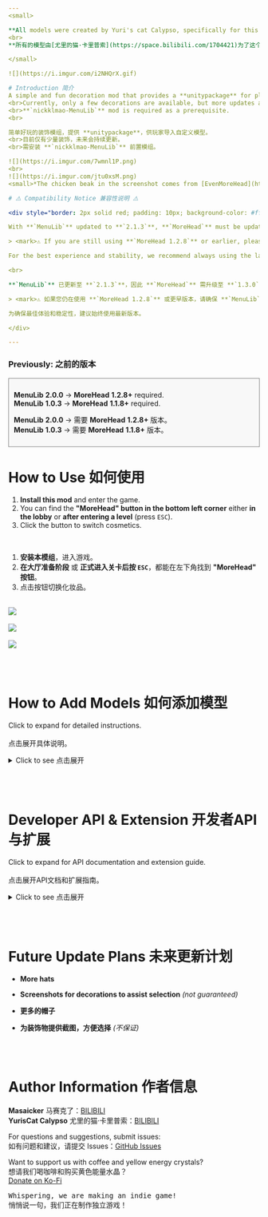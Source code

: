 ```yaml
---
<small>

**All models were created by Yuri's cat Calypso, specifically for this mod :3**
<br>
**所有的模型由[尤里的猫·卡里普索](https://space.bilibili.com/1704421)为了这个模组而制作:3**

</small>

![](https://i.imgur.com/i2NHQrX.gif)

# Introduction 简介
A simple and fun decoration mod that provides a **unitypackage** for players to import custom models.
<br>Currently, only a few decorations are available, but more updates are planned.
<br>**`nickklmao-MenuLib`** mod is required as a prerequisite.
<br>

简单好玩的装饰模组，提供 **unitypackage**，供玩家导入自定义模型。
<br>目前仅有少量装饰，未来会持续更新。
<br>需安装 **`nickklmao-MenuLib`** 前置模组。

![](https://i.imgur.com/7wmnl1P.png)
<br>
![](https://i.imgur.com/jtu0xsM.png)
<small>*The chicken beak in the screenshot comes from [EvenMoreHead](https://thunderstore.io/c/repo/p/DEMMERS/EvenMoreHead/).</small>

# ⚠️ Compatibility Notice 兼容性说明 ⚠️

<div style="border: 2px solid red; padding: 10px; background-color: #fff0f0;">

With **`MenuLib`** updated to **`2.1.3`**, **`MoreHead`** must be updated to **`1.3.0`** or later to function properly.

> <mark>⚠️ If you are still using **`MoreHead 1.2.8`** or earlier, please keep **`MenuLib`** at **`2.1.1`** or earlier to avoid compatibility issues.</mark>

For the best experience and stability, we recommend always using the latest version.

<br>

**`MenuLib`** 已更新至 **`2.1.3`**，因此 **`MoreHead`** 需升级至 **`1.3.0`** 或更高版本才能正常运行。

> <mark>⚠️ 如果您仍在使用 **`MoreHead 1.2.8`** 或更早版本，请确保 **`MenuLib`** 仍为 **`2.1.1`** 或更早版本，否则可能会出现兼容性问题。</mark>

为确保最佳体验和稳定性，建议始终使用最新版本。

</div>

---
```


### Previously: 之前的版本
<div style="border: 1px solid gray; padding: 10px; background-color: #f8f8f8;">

**MenuLib** **2.0.0** → **MoreHead** **1.2.8+** required.  
**MenuLib** **1.0.3** → **MoreHead** **1.1.8+** required.  

**MenuLib** **2.0.0** → 需要 **MoreHead** **1.2.8+** 版本。  
**MenuLib** **1.0.3** → 需要 **MoreHead** **1.1.8+** 版本。

</div>


# How to Use 如何使用

1. **Install this mod** and enter the game.
2. You can find the **"MoreHead" button in the bottom left corner** either **in the lobby** or **after entering a level** (press `ESC`).
3. Click the button to switch cosmetics.

<br>

1. **安装本模组**，进入游戏。
2. **在大厅准备阶段** 或 **正式进入关卡后按 `ESC`**，都能在左下角找到 **"MoreHead" 按钮**。
3. 点击按钮切换化妆品。

<br>![](https://i.imgur.com/Wp7ZedO.jpeg)  
<br>![](https://i.imgur.com/u4v7esZ.jpeg)  
<br>![](https://i.imgur.com/bKOSgHq.jpeg)

<br><br>

# How to Add Models 如何添加模型

Click to expand for detailed instructions.  
<br>点击展开具体说明。  

<details>
  <summary>Click to see 点击展开</summary>

## English Tutorial

1. **Set up Unity** (2022.3\* recommended, the game uses built-in render pipeline, please pay attention to the corresponding model materials), import `MoreHead-Asset-Pack_v1.3.unitypackage`.  
   > **📥 [Download unitypackage](https://github.com/Masaicker/repo-MoreHead/releases/download/v1.3/MoreHead-Asset-Pack_v1.3.unitypackage)**

2. **Import your model** and **drag `PlayerAvatar` prefab into the scene**.  
   > <mark>Make sure your model is compatible with Unity and properly rigged if animated.</mark>

3. **Find the following parts** in `PlayerAvatar`, where models will be placed:  

    | Name | Description | Tag |
    | --- | --- | --- |
    | **Head decoration (Do Not Move)** | Head part that raises when speaking | `head` |
    | **Neck decoration (Do Not Move)** | Chin/chest area | `neck` |
    | **Body decoration (Do Not Move)** | Body | `body` |
    | **Hip decoration (Do Not Move)** | Hip/lower body area | `hip` |
    | **L-ARM decoration (Do Not Move)** | Left arm | `leftarm` |
    | **R-ARM decoration (Do Not Move)** | Right arm | `rightarm` |
    | **L-LEG decoration (Do Not Move)** | Left leg | `leftleg` |
    | **R-LEG decoration (Do Not Move)** | Right leg | `rightleg` |
    | **World decoration (Do Not Move)** | Follows character position but maintains horizontal orientation | `world` |

    > <mark>⚠️ These positions are anchor references. DO NOT modify coordinates, or your model will be misaligned in-game.</mark><br>
    > <mark>💡 The `world` tag is useful for decorations that should maintain their horizontal orientation regardless of character movement.</mark><br>
    > <mark>💡 Limb-related tags (leftarm, rightarm, leftleg, rightleg) can be viewed together in-game under the "LIMBS" main tag.</mark>

4. **Create an empty object under the target part (referred to as A) and name it**.  
   > <mark>This name will be displayed in-game as your decoration's name.</mark>

5. **Place your model inside A and adjust to a suitable position**.  

6. **Drag A to the `Project` window to create a prefab**.
   > <mark>⚠️ Note: Please avoid adding collider components to decoration models as they may affect character physics, causing rotation issues or unstable movements. For collision interactions, consider alternative techniques.</mark>

7. **Run `Tools → Head Decorations Builder`**, drag your A prefab (or more, batch export is supported) into the script panel, and select the corresponding part from step 3, then **click `Add Model to List`**.  
   > <mark>Make sure to select the correct body part (head/neck/body/hip, etc.) that matches where you placed your decoration.</mark>

8. **Click `Build All AssetBundle`**, then locate the `[your decoration name].hhh` file in the `AssetBundles` folder.  
   > <mark>Only the `.hhh` file is needed for installation. Other generated files can be ignored.</mark>

9. **Move the `.hhh` file to `BepInEx\plugins`** (the game will load all .hhh files in the plugins folder. If you're not sure where to put it, you can place it in `\MoreHead\Decorations` for better organization).  
   > <mark>⚠️ For multiplayer visibility: You and your friends must have the same `.hhh` file installed to see the correct decorations.</mark><br>
   > <mark>⚠️ Do not package the `MoreHead.dll` file into your Mod, only the `.hhh` file and this mod are needed to enjoy the decorations.</mark>

10. **Start the game and enjoy!**  
    > <mark>Press ESC in-game and find "MoreHead" in the bottom left to access your new decoration.</mark>

## 中文教程

1. **部署 Unity**（推荐 2022.3\* 版本，游戏使用的是内置渲染管线，请注意对应的模型材质），导入 `MoreHead-Asset-Pack_v1.3.unitypackage`。  
   > **📥 [下载 unitypackage](https://github.com/Masaicker/repo-MoreHead/releases/download/v1.3/MoreHead-Asset-Pack_v1.3.unitypackage)**

2. **导入模型，并将 `PlayerAvatar` 预制体拖入场景**。  
   > <mark>确保您的模型与Unity兼容，如果有动画需要正确绑定骨骼。</mark>

3. **找到 `PlayerAvatar` 中的以下部位，对应模型将会摆放的位置**：  

    | 名称 | 描述 | 标签 |
    | --- | --- | --- |
    | **Head decoration (Do Not Move)** | 说话时会上抬的头部 | `head` |
    | **Neck decoration (Do Not Move)** | 下巴/胸口 | `neck` |
    | **Body decoration (Do Not Move)** | 身体 | `body` |
    | **Hip decoration (Do Not Move)** | 臀部/下半身 | `hip` |
    | **L-ARM decoration (Do Not Move)** | 左手臂 | `leftarm` |
    | **R-ARM decoration (Do Not Move)** | 右手臂 | `rightarm` |
    | **L-LEG decoration (Do Not Move)** | 左腿 | `leftleg` |
    | **R-LEG decoration (Do Not Move)** | 右腿 | `rightleg` |
    | **World decoration (Do Not Move)** | 跟随角色位置移动但保持水平方向 | `world` |

    > <mark>⚠️ 这些位置是坐标锚点参考。请勿修改坐标，否则您的模型在游戏中会错位。</mark><br>
    > <mark>💡 `world` 标签适用于需要保持水平方向的装饰品，无论角色如何移动。</mark><br>
    > <mark>💡 四肢相关标签（leftarm、rightarm、leftleg、rightleg）可在游戏中通过"LIMBS"主标签统一查看。</mark>

4. **在目标部位下创建一个空对象（称为A），并命名**。  
   > <mark>此名称将在游戏中显示为您的装饰品名称。</mark>

5. **将模型放入A，并调整到合适位置**。  

6. **拖动A到`Project`窗口，创建预制体**。
   > <mark>⚠️ 提示：装饰模型上请勿添加碰撞体组件。碰撞体可能影响角色物理行为，导致旋转异常或动作不稳定。如需碰撞交互，请考虑使用其他技术实现。</mark>

7. **运行`Tools → Head Decorations Builder`**，拖入A预制体（或更多，支持批量导出），并选择第3步中对应的部位，随后**点击`Add Model to List`**。  
   > <mark>确保选择正确的身体部位（头部/颈部/身体/臀部等），与您放置装饰的位置相匹配。</mark>

8. **点击`Build All AssetBundle`**，然后在`AssetBundles`文件夹中找到`[你的装饰品名].hhh`文件。  
   > <mark>安装时只需要`.hhh`文件，其他生成的文件可以忽略。</mark>

9. **将`.hhh`文件移动至`BepInEx\plugins`**（启动游戏会加载plugins下所有的.hhh文件。如果不知道往哪放，可以放入`\MoreHead\Decorations`便于管理）。  
   > <mark>⚠️ 多人游戏可见性：您和您的朋友必须安装相同的`.hhh`文件才能互相看到正确的装饰。</mark><br>
   > <mark>⚠️ 不要打包`MoreHead.dll`文件到您的Mod中，只需`.hhh`文件和该mod就能畅玩饰品。</mark>

10. **启动游戏，享受装饰！**  
    > <mark>在游戏中按ESC，在左下角找到"MoreHead"即可访问您的新装饰。</mark>

</details>

<br><br>

# Developer API & Extension 开发者API与扩展

Click to expand for API documentation and extension guide.  
<br>点击展开API文档和扩展指南。  

<details>
  <summary>Click to see 点击展开</summary>

## English Documentation

---

Starting from version 1.2.4, MoreHead provides public APIs for extension. These interfaces allow developers to programmatically load AssetBundle resources, inject custom scripts, and enhance decoration functionality.

### Public APIs

The following public interfaces are available in the `HeadDecorationManager` class:

| Method | Description |
| --- | --- |
| `LoadExternalAssetBundlesFromAssembly(Assembly assembly)` | Loads all `.hhh` resources embedded in the specified assembly |
| `RecreateUI()` | Refreshes the UI to display newly loaded decorations |
| `GetDecorationsFromAssembly(Assembly assembly)` | Returns a list of all decorations loaded from the specified assembly |
| `GetDecorationGameObjectsFromAssembly(Assembly assembly)` | Returns a list of GameObject prefabs loaded from the specified assembly |
| `GetDecorationByName(Assembly assembly, string decorationName)` | Finds a specific decoration by name from the specified assembly |
| `FindDecorationsByPartialName(Assembly assembly, string partialName)` | Searches for decorations that contain the specified partial name |

---

### Integration Methods

There are two primary ways to leverage MoreHead's API for extended functionality:

#### 1. Embedding AssetBundles as Resources

You can embed your AssetBundle (`.hhh`) files directly into your DLL as embedded resources:

1. Create AssetBundles following standard procedures outlined in the "How to Add Models" section
2. In Visual Studio (or your preferred IDE):
   - Add the `.hhh` files to your project
   - Set their "Build Action" to "Embedded Resource"
3. In your plugin's initialization code:
   ```csharp
   // Load all embedded .hhh resources from your assembly
   Assembly assembly = Assembly.GetExecutingAssembly();
   MoreHead.HeadDecorationManager.LoadExternalAssetBundlesFromAssembly(assembly);
   MoreHead.HeadDecorationManager.RecreateUI();
   ```

> **Note**: Embedding resources into your DLL is not mandatory. You can also use MoreHead's standard methods to load local `.hhh` files and simply use your DLL for script injection and functionality implementation.

---

#### 2. Programmatic Script Injection

You can write scripts that access and modify decorations, regardless of whether they were loaded from your DLL or other sources:

1. Use the provided API to access decoration prefabs
2. Add custom components/scripts to enhance functionality
3. Implement your own logic for decoration behavior

---

### Implementation Example

```csharp
using BepInEx;
using BepInEx.Logging;
using System.Reflection;
using UnityEngine;
using System.Collections.Generic;

namespace MyCustomDecorations
{
    [BepInPlugin("com.yourname.customdecorations", "Custom Decorations Mod", "1.0.0")]
    [BepInDependency("Mhz.REPOMoreHead", BepInDependency.DependencyFlags.HardDependency)]
    public class CustomDecorationsPlugin : BaseUnityPlugin
    {
        public static CustomDecorationsPlugin Instance { get; private set; }
        private ManualLogSource _logger;
        private const string TARGET_MODEL_NAME = "Cigar"; // Target model name

        private void Awake()
        {
            Instance = this;
            _logger = Logger;
            _logger.LogInfo("Custom Decorations Mod loaded");
            
            // Load decorations and set up handlers
            LoadDecorations();
        }

        private void LoadDecorations()
        {
            try
            {
                // Get current assembly
                Assembly assembly = Assembly.GetExecutingAssembly();
                
                // Load all .hhh resources from current DLL
                MoreHead.HeadDecorationManager.LoadExternalAssetBundlesFromAssembly(assembly);
                
                // Recreate UI to display newly loaded models
                MoreHead.HeadDecorationManager.RecreateUI();
                
                // Find specific models matching the target name
                List<MoreHead.DecorationInfo> targetDecorations = 
                    MoreHead.HeadDecorationManager.FindDecorationsByPartialName(assembly, TARGET_MODEL_NAME);
                
                if (targetDecorations.Count > 0)
                {
                    _logger.LogInfo($"Found {targetDecorations.Count} models matching '{TARGET_MODEL_NAME}'");
                    
                    // Add component to each found target model
                    foreach (var decoration in targetDecorations)
                    {
                        if (decoration.Prefab != null && decoration.Prefab.GetComponent<SpaceKeyHandler>() == null)
                        {
                            _logger.LogInfo($"Adding SpaceKeyHandler to {decoration.DisplayName}");
                            decoration.Prefab.AddComponent<SpaceKeyHandler>();
                        }
                    }
                }
            }
            catch (System.Exception ex)
            {
                _logger.LogError($"Error processing decorations: {ex.Message}");
            }
        }
        
        // Class for handling decoration behavior
        public class SpaceKeyHandler : MonoBehaviour
        {
            private void Awake()
            {
                // Log when the component is initialized
                Instance._logger.LogInfo($"SpaceKeyHandler initialized on {gameObject.name}");
            }
            
            private void Update()
            {
                // Check for space key press directly in the component
                if (Input.GetKeyDown(KeyCode.Space))
                {
                    // Simply log the message when triggered
                    Instance._logger.LogInfo($"Space key pressed on decoration: {gameObject.name}");
                }
            }
        }
    }
}
```

> ### ⚠️ Important Notes
> 
> <mark>Scripts don't necessarily need to be attached to the corresponding model - implement them as needed for proper functionality. For example, the sample code above only responds to space key presses when the character is displayed in the menu.</mark>
> 
> #### Why is this happening?
> 
> Because in first-person view, the game sets the local character's `[RIG]` GameObject to **inactive** (`SetActive(false)`).
> 
> * `[RIG]` is the parent object containing the character model, and **MoreHead decorations are also mounted under this hierarchy**.
> * When `[RIG]` is disabled, according to Unity's mechanics, **all components of child objects** will not have their `Update`, `FixedUpdate` and other lifecycle methods **called**.
> * Custom decoration models are also placed under the `[RIG]` hierarchy, so when you directly attach scripts to the model, once you enter first-person view, these scripts **cannot execute normally** because the parent object is disabled.
> * However, in the game **menu interface**, the character model always remains **active**, so scripts attached to decorations can work normally, as Unity only executes component methods on active GameObjects.
> 
> This **difference in activation states** is the key point that explains why the same script behaves differently in different scenarios.
> 
> ### Important Notes About Multiplayer Synchronization
> 
> <mark>Although in first-person view **you cannot see your own decoration model** (because the local [RIG] is disabled), the game still **synchronizes your state over the network**. This means that as long as you **properly handle multiplayer synchronization logic**, other players can still see the changes and actions of your decoration model.</mark>
> 
> <mark>Therefore, even if local scripts don't execute due to [RIG] being disabled, you can still implement interactive effects through **global managers or network synchronization mechanisms**, allowing **all players to see** changes to your decoration model. This creates possibilities for **interactive decorations**.</mark>
> 
> ### Points to Consider When Implementing Model Behavior Logic:
> 
> 1. **Script Mounting Strategy** - Consider using global managers or event systems as alternatives
> 2. **Differences Between Scene Character and Menu Character** - Some scripts may only work in specific contexts
> 3. **Multiplayer Synchronization Issues** - Ensure consistent behavior across network clients
> 4. **Component Activation State** - Components on disabled GameObjects won't execute Update/FixedUpdate methods
> 5. **Resource Management** - Properly initialize and clean up resources to avoid memory leaks
> 6. **Network Authority** - Consider which operations should be executed locally and which need network synchronization
<br><br>

## 中文文档

---

从1.2.4版本开始，MoreHead提供了公开API接口，用于扩展功能。这些接口允许开发者以编程方式加载AssetBundle资源、注入自定义脚本，并增强装饰物功能。

### 公开API接口

以下是`HeadDecorationManager`类中可用的公共接口：

| 方法 | 说明 |
| --- | --- |
| `LoadExternalAssetBundlesFromAssembly(Assembly assembly)` | 加载指定程序集中嵌入的所有`.hhh`资源 |
| `RecreateUI()` | 刷新UI以显示新加载的装饰物 |
| `GetDecorationsFromAssembly(Assembly assembly)` | 返回从指定程序集加载的所有装饰物列表 |
| `GetDecorationGameObjectsFromAssembly(Assembly assembly)` | 返回从指定程序集加载的所有GameObject预制体列表 |
| `GetDecorationByName(Assembly assembly, string decorationName)` | 根据名称查找指定程序集中的特定装饰物 |
| `FindDecorationsByPartialName(Assembly assembly, string partialName)` | 搜索包含指定部分名称的装饰物 |

---

### 集成方法

有两种主要方式利用MoreHead的API进行功能扩展：

#### 1. 将AssetBundle作为资源嵌入

您可以将AssetBundle（`.hhh`）文件直接嵌入到DLL中作为嵌入式资源：

1. 按照"如何添加模型"部分的标准流程创建AssetBundle
2. 在Visual Studio（或您选择的IDE）中：
   - 将`.hhh`文件添加到您的项目
   - 将它们的"生成操作"设置为"嵌入式资源"
3. 在您的插件初始化代码中：
   ```csharp
   // 从您的程序集加载所有嵌入的.hhh资源
   Assembly assembly = Assembly.GetExecutingAssembly();
   MoreHead.HeadDecorationManager.LoadExternalAssetBundlesFromAssembly(assembly);
   MoreHead.HeadDecorationManager.RecreateUI();
   ```

> **注意**：将资源嵌入到DLL中不是必须操作。您也可以使用MoreHead的标准方法加载本地`.hhh`文件，只用您的DLL注入脚本和实现功能。

---

#### 2. 程序化脚本注入

您可以编写脚本访问和修改装饰物，无论它们是从您的DLL还是其他来源加载的：

1. 使用提供的API访问装饰物预制体
2. 添加自定义组件/脚本以增强功能
3. 实现您自己的装饰物行为逻辑

---

### 实现示例

```csharp
using BepInEx;
using BepInEx.Logging;
using System.Reflection;
using UnityEngine;
using System.Collections.Generic;

namespace MyCustomDecorations
{
    [BepInPlugin("com.yourname.customdecorations", "自定义装饰MOD", "1.0.0")]
    [BepInDependency("Mhz.REPOMoreHead", BepInDependency.DependencyFlags.HardDependency)]
    public class CustomDecorationsPlugin : BaseUnityPlugin
    {
        public static CustomDecorationsPlugin Instance { get; private set; }
        private ManualLogSource _logger;
        private const string TARGET_MODEL_NAME = "Cigar雪茄"; // 目标模型名称

        private void Awake()
        {
            Instance = this;
            _logger = Logger;
            _logger.LogInfo("自定义装饰MOD已加载");
            
            // 加载装饰物并设置处理脚本
            LoadDecorations();
        }

        private void LoadDecorations()
        {
            try
            {
                // 获取当前程序集
                Assembly assembly = Assembly.GetExecutingAssembly();
                
                // 加载当前DLL中的所有.hhh资源
                MoreHead.HeadDecorationManager.LoadExternalAssetBundlesFromAssembly(assembly);
                
                // 重建UI以显示新加载的模型
                MoreHead.HeadDecorationManager.RecreateUI();
                
                // 查找匹配目标名称的特定模型
                List<MoreHead.DecorationInfo> targetDecorations = 
                    MoreHead.HeadDecorationManager.FindDecorationsByPartialName(assembly, TARGET_MODEL_NAME);
                
                if (targetDecorations.Count > 0)
                {
                    _logger.LogInfo($"找到 {targetDecorations.Count} 个匹配 '{TARGET_MODEL_NAME}' 的模型");
                    
                    // 为每个找到的目标模型添加组件
                    foreach (var decoration in targetDecorations)
                    {
                        if (decoration.Prefab != null && decoration.Prefab.GetComponent<SpaceKeyHandler>() == null)
                        {
                            _logger.LogInfo($"为 {decoration.DisplayName} 添加 SpaceKeyHandler");
                            decoration.Prefab.AddComponent<SpaceKeyHandler>();
                        }
                    }
                }
            }
            catch (System.Exception ex)
            {
                _logger.LogError($"处理装饰物时出错: {ex.Message}");
            }
        }
        
        // 用于处理装饰物行为的类
        public class SpaceKeyHandler : MonoBehaviour
        {
            private void Awake()
            {
                // 组件初始化时记录日志
                Instance._logger.LogInfo($"在 {gameObject.name} 上初始化了 SpaceKeyHandler");
            }
            
            private void Update()
            {
                // 直接在组件中检测空格键按下
                if (Input.GetKeyDown(KeyCode.Space))
                {
                    // 触发时简单记录消息
                    Instance._logger.LogInfo($"空格键在装饰物上按下: {gameObject.name}");
                }
            }
        }
    }
}
```

> ### ⚠️ 重要提示
> 
> <mark>脚本不一定非要绑定在对应模型上，按需处理才能完善功能。例如上面的示例代码，只能在**菜单里显示角色时**响应空格输出日志。</mark>
> 
> #### 为什么会这样？
> 
> 因为游戏在**第一人称视角**下会将本地角色的`[RIG]`游戏对象设为**非激活状态**（`SetActive(false)`）。
> 
> * `[RIG]`是包含角色模型的父级对象，**MoreHead的装饰模型也被挂载在这个层级下**。
> * 当`[RIG]`被禁用时，根据Unity的工作机制，其下**所有子对象的组件**的`Update`、`FixedUpdate`等生命周期方法**都不会被调用**。
> * 自定义装饰模型同样放置在`[RIG]`层级下，因此当您在模型上直接挂载脚本时，一旦进入第一人称视角，这些脚本就会因为父对象被禁用而**无法正常执行**。
> * 而在游戏**菜单界面**中，角色模型始终保持**激活状态**，此时挂载在装饰上的脚本可以正常工作，这是因为Unity只会执行激活状态游戏对象上的组件方法。
> 
> 这种**激活状态的差异**是关键点，它解释了为什么同样的脚本在不同场景下表现不一致。
> 
> ### 关于多人同步的重要说明
> 
> <mark>虽然在第一人称视角下**您看不到自己的装饰模型**（因为本地[RIG]被禁用），但游戏依然会在**网络中同步您的状态**。这意味着只要您**正确处理多人同步逻辑**，其他玩家仍然可以看到您装饰模型的变化和动作。</mark>
> 
> <mark>因此，即使本地脚本因[RIG]禁用而不执行，您仍然可以通过**全局管理器或网络同步机制**来实现交互效果，让**所有玩家都能看到**您的装饰模型发生的变化。这为创造**交互式装饰**提供了可能性。</mark>
> 
> ### 实现模型行为逻辑时需要注意以下几点：
> 
> 1. **脚本挂载策略** - 考虑使用全局管理器或事件系统等替代方法
> 2. **场景角色和菜单角色的区别** - 某些脚本可能只在特定上下文中工作
> 3. **多人同步问题** - 确保在网络客户端间行为一致
> 4. **组件激活状态** - 禁用的游戏对象上的组件不会执行Update/FixedUpdate方法
> 5. **资源管理** - 正确初始化和清理资源，避免内存泄漏
> 6. **网络权限** - 考虑哪些操作应该在本地执行，哪些需要网络同步

</details>

<br><br>

# Future Update Plans 未来更新计划

- **More hats**  
- **Screenshots for decorations to assist selection** *(not guaranteed)*  

- **更多的帽子**  
- **为装饰物提供截图，方便选择** *(不保证)*  

<br><br>

# Author Information 作者信息

**Masaicker** 马赛克了：[BILIBILI](https://space.bilibili.com/1542613)  
**YurisCat Calypso** 尤里的猫·卡里普索：[BILIBILI](https://space.bilibili.com/1704421)  

For questions and suggestions, submit issues:  
如有问题和建议，请提交 Issues：[GitHub Issues](https://github.com/Masaicker/repo-MoreHead/issues)  

Want to support us with coffee and yellow energy crystals?  
想请我们喝咖啡和购买黄色能量水晶？  
[Donate on Ko-Fi](https://ko-fi.com/masaicker)  

<kbd>Whispering, we are making an indie game! 
<br>悄悄说一句，我们正在制作独立游戏！</kbd>
